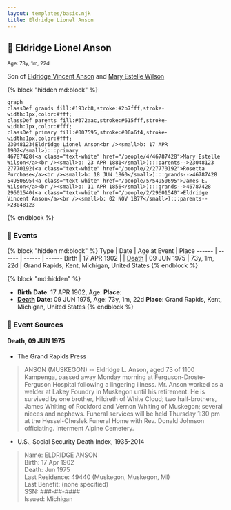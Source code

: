 ```yaml
---
layout: templates/basic.njk
title: Eldridge Lionel Anson
---
```

## 🔵 Eldridge Lionel Anson
<small>Age: 73y, 1m, 22d</small>

Son of [Eldridge Vincent Anson](/people/2/29601540) and [Mary Estelle Wilson](/people/4/46787428)

{% block "hidden md:block" %}
```mermaid
graph
classDef grands fill:#193cb8,stroke:#2b7fff,stroke-width:1px,color:#fff;
classDef parents fill:#372aac,stroke:#615fff,stroke-width:1px,color:#fff;
classDef primary fill:#007595,stroke:#00a6f4,stroke-width:1px,color:#fff;
23048123(Eldridge Lionel Anson<br /><small>b: 17 APR 1902</small>):::primary
46787428(<a class="text-white" href="/people/4/46787428">Mary Estelle Wilson</a><br /><small>b: 23 APR 1881</small>):::parents-->23048123
27770192(<a class="text-white" href="/people/2/27770192">Rosetta Purchase</a><br /><small>b: 18 JUN 1860</small>):::grands-->46787428
54950695(<a class="text-white" href="/people/5/54950695">James E. Wilson</a><br /><small>b: 11 APR 1856</small>):::grands-->46787428
29601540(<a class="text-white" href="/people/2/29601540">Eldridge Vincent Anson</a><br /><small>b: 02 NOV 1877</small>):::parents-->23048123
```
{% endblock %}

### 📆 Events

{% block "hidden md:block" %}
Type | Date | Age at Event | Place
------ | ------ | ------ | ------
Birth | 17 APR 1902 |  |
[Death](#event-event-3) | 09 JUN 1975 | 73y, 1m, 22d | Grand Rapids, Kent, Michigan, United States
{% endblock %}

{% block "md:hidden" %}
- **Birth**
**Date**: 17 APR 1902, Age:
**Place**:
- **[Death](#event-event-3)**
**Date**: 09 JUN 1975, Age: 73y, 1m, 22d
**Place**: Grand Rapids, Kent, Michigan, United States
{% endblock %}

### 📰 Event Sources

#### <a id="event-event-3"></a> Death, 09 JUN 1975
* The Grand Rapids Press
>   
  > ANSON (MUSKEGON) -- Eldridge L. Anson, aged 73 of 1100 Kampenga, passed away Monday morning at Ferguson-Droste-Ferguson Hospital following a lingering illness. Mr. Anson worked as a welder at Lakey Foundry in Muskegon until his retirement. He is survived by one brother, Hildreth of White Cloud; two half-brothers, James Whiting of Rockford and Vernon Whiting of Muskegon; several nieces and nephews. Funeral services will be held Thursday 1:30 pm at the Hessel-Cheslek Funeral Home with Rev. Donald Johnson officiating. Interment Alpine Cemetery.
* U.S., Social Security Death Index, 1935-2014
>   
  > Name: ELDRIDGE ANSON  
  > Birth: 17 Apr 1902  
  > Death: Jun 1975  
  > Last Residence: 49440 (Muskegon, Muskegon, MI)  
  > Last Benefit: (none specified)  
  > SSN: ###-##-####  
  > Issued: Michigan
